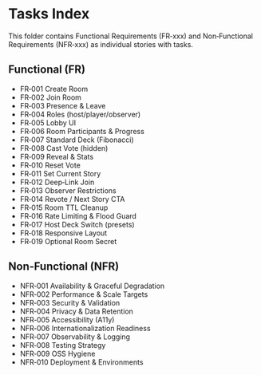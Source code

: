 # Tasks Index
This folder contains Functional Requirements (FR‑xxx) and Non‑Functional Requirements (NFR‑xxx) as individual stories with tasks.

## Functional (FR)
- FR‑001 Create Room
- FR‑002 Join Room
- FR‑003 Presence & Leave
- FR‑004 Roles (host/player/observer)
- FR‑005 Lobby UI
- FR‑006 Room Participants & Progress
- FR‑007 Standard Deck (Fibonacci)
- FR‑008 Cast Vote (hidden)
- FR‑009 Reveal & Stats
- FR‑010 Reset Vote
- FR‑011 Set Current Story
- FR‑012 Deep‑Link Join
- FR‑013 Observer Restrictions
- FR‑014 Revote / Next Story CTA
- FR‑015 Room TTL Cleanup
- FR‑016 Rate Limiting & Flood Guard
- FR‑017 Host Deck Switch (presets)
- FR‑018 Responsive Layout
- FR‑019 Optional Room Secret

## Non‑Functional (NFR)
- NFR‑001 Availability & Graceful Degradation
- NFR‑002 Performance & Scale Targets
- NFR‑003 Security & Validation
- NFR‑004 Privacy & Data Retention
- NFR‑005 Accessibility (A11y)
- NFR‑006 Internationalization Readiness
- NFR‑007 Observability & Logging
- NFR‑008 Testing Strategy
- NFR‑009 OSS Hygiene
- NFR‑010 Deployment & Environments
